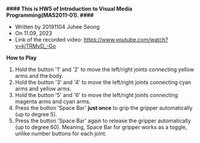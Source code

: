 **#### This is HW5 of Introduction to Visual Media Programming(MAS2011-01). ####**
- Written by 20191104 Juhee Seong   
- On 11.09, 2023
- Link of the recorded video: https://www.youtube.com/watch?v=kjTRMvD_-Go


**How to Play**
1. Hold the button '1' and '2' to move the left/right joints connecting yellow arms and the body.
2. Hold the button '3' and '4' to move the left/right joints connecting cyan arms and yellow arms.
3. Hold the button '5' and '6' to move the left/right joints connecting magenta arms and cyan arms.
4. Press the button 'Space Bar' **just once** to grip the gripper automatically (up to degree 5).
5. Press the button 'Space Bar' again to release the gripper automatically (up to degree 60).
   Meaning, Space Bar for gripper works as a toggle, unlike number buttons for each joint.
